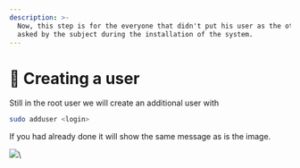 ```yaml
---
description: >-
  Now, this step is for the everyone that didn't put his user as the other user
  asked by the subject during the installation of the system.
---
```


# 👤 Creating a user

Still in the root user we will create an additional user with

```sh
sudo adduser <login>
```

If you had already done it will show the same message as is the image.

![](<../../.gitbook/assets/image (148).png>)\
